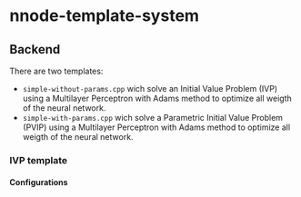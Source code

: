 # nnode-template-system

## Backend

There are two templates:

- `simple-without-params.cpp` wich solve an Initial Value Problem (IVP) using a Multilayer Perceptron with Adams method
  to optimize all weigth of the neural network.
- `simple-with-params.cpp` wich solve a Parametric Initial Value Problem (PVIP) using a Multilayer Perceptron with Adams
  method to optimize all weigth of the neural network.

### IVP template

#### Configurations

